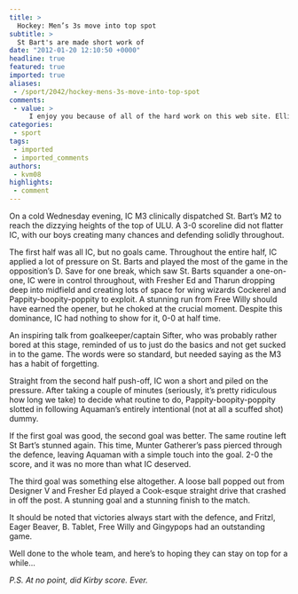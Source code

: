 ```yaml
---
title: >
  Hockey: Men’s 3s move into top spot
subtitle: >
  St Bart's are made short work of
date: "2012-01-20 12:10:50 +0000"
headline: true
featured: true
imported: true
aliases:
 - /sport/2042/hockey-mens-3s-move-into-top-spot
comments:
 - value: >
     I enjoy you because of all of the hard work on this web site. Ellie takes pluesare in setting aside time for investigations and it is easy to understand why. We all know all of the lively means you render good techniques by means of your web site and as well as inspire participation from some others on this topic so our own princess is actually becoming educated so much. Have fun with the rest of the year. You have been performing a stunning job.,Gutted to hear about your delay. I really feel for <a href="http://krloqxkyb.com">yoluesrf</a> and won't be able to consider how frustrating it needs to be. I do think it might be great for getting occurring one other two legs of your triathalon. I am aware it'll mean it really is challenging to get in shape for that swim once the time will come but there are probably number of nations around the world additional suited to weightgain than The usa.br /Best of luck in any case.
categories:
 - sport
tags:
 - imported
 - imported_comments
authors:
 - kvm08
highlights:
 - comment
---
```


On a cold Wednesday evening, IC M3 clinically dispatched St. Bart’s M2 to reach the dizzying heights of the top of ULU. A 3-0 scoreline did not flatter IC, with our boys creating many chances and defending solidly throughout.

The first half was all IC, but no goals came. Throughout the entire half, IC applied a lot of pressure on St. Barts and played the most of the game in the opposition’s D. Save for one break, which saw St. Barts squander a one-on-one, IC were in control throughout, with Fresher Ed and Tharun dropping deep into midfield and creating lots of space for wing wizards Cockerel and Pappity-boopity-poppity to exploit. A stunning run from Free Willy should have earned the opener, but he choked at the crucial moment. Despite this dominance, IC had nothing to show for it, 0-0 at half time.

An inspiring talk from goalkeeper/captain Sifter, who was probably rather bored at this stage, reminded of us to just do the basics and not get sucked in to the game. The words were so standard, but needed saying as the M3 has a habit of forgetting.

Straight from the second half push-off, IC won a short and piled on the pressure. After taking a couple of minutes (seriously, it’s pretty ridiculous how long we take) to decide what routine to do, Pappity-boopity-poppity slotted in following Aquaman’s entirely intentional (not at all a scuffed shot) dummy.

If the first goal was good, the second goal was better. The same routine left St Bart’s stunned again. This time, Munter Gatherer’s pass pierced through the defence, leaving Aquaman with a simple touch into the goal. 2-0 the score, and it was no more than what IC deserved.

The third goal was something else altogether. A loose ball popped out from Designer V and Fresher Ed played a Cook-esque straight drive that crashed in off the post. A stunning goal and a stunning finish to the match.

It should be noted that victories always start with the defence, and Fritzl, Eager Beaver, B. Tablet, Free Willy and Gingypops had an outstanding game.

Well done to the whole team, and here’s to hoping they can stay on top for a while...

_P.S. At no point, did Kirby score. Ever._
